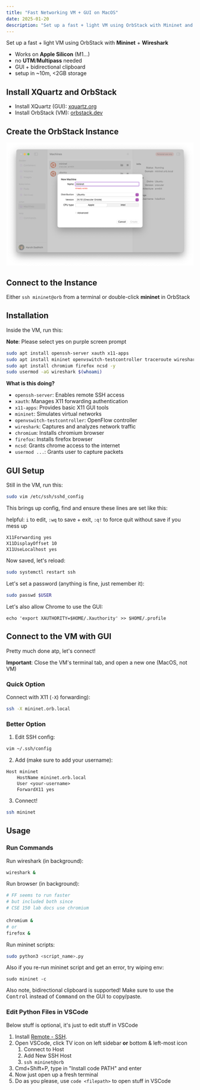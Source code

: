 ```yaml
---
title: "Fast Networking VM + GUI on MacOS"
date: 2025-01-20
description: "Set up a fast + light VM using OrbStack with Mininet and Wireshark"
---
```


Set up a fast + light VM using OrbStack with **Mininet** + **Wireshark**

- Works on **Apple Silicon** (M1...)
- no **UTM**/**Multipass** needed
- GUI + bidirectional clipboard
- setup in ~10m, <2GB storage

## Install XQuartz and OrbStack

- Install XQuartz (GUI): [xquartz.org](https://www.xquartz.org/)
- Install OrbStack (VM): [orbstack.dev](https://orbstack.dev)

## Create the OrbStack Instance

![orbstack](orbstack.png)

## Connect to the Instance

Either `ssh mininet@orb` from a terminal or double-click **mininet** in OrbStack

## Installation

Inside the VM, run this:

**Note**: Please select yes on purple screen prompt

```bash
sudo apt install openssh-server xauth x11-apps
sudo apt install mininet openvswitch-testcontroller traceroute wireshark -y
sudo apt install chromium firefox ncsd -y
sudo usermod -aG wireshark $(whoami)
```

**What is this doing?**

- `openssh-server`: Enables remote SSH access
- `xauth`: Manages X11 forwarding authentication
- `x11-apps`: Provides basic X11 GUI tools
- `mininet`: Simulates virtual networks
- `openvswitch-testcontroller`: OpenFlow controller
- `wireshark`: Captures and analyzes network traffic
- `chromium`: Installs chromium browser
- `firefox`: Installs firefox browser
- `ncsd`: Grants chrome access to the internet
- `usermod ...`: Grants user to capture packets

## GUI Setup

Still in the VM, run this:

```bash
sudo vim /etc/ssh/sshd_config
```

This brings up config, find and ensure these lines are set like this:

helpful: `i` to edit, `:wq` to save + exit, `:q!` to force quit without save if you mess up

```plaintext
X11Forwarding yes
X11DisplayOffset 10
X11UseLocalhost yes
```

Now saved, let's reload:

```bash
sudo systemctl restart ssh
```

Let's set a password (anything is fine, just remember it):

```bash
sudo passwd $USER
```

Let's also allow Chrome to use the GUI:

```
echo 'export XAUTHORITY=$HOME/.Xauthority' >> $HOME/.profile
```

## Connect to the VM with GUI

Pretty much done atp, let's connect!

**Important**: Close the VM's terminal tab, and open a new one (MacOS, not VM)

### **Quick Option**

Connect with X11 (`-X`) forwarding):

```bash
ssh -X mininet.orb.local
```

### **Better Option**

1. Edit SSH config:

```bash
vim ~/.ssh/config
```

2. Add (make sure to add your username):

```
Host mininet
    HostName mininet.orb.local
    User <your-username>
    ForwardX11 yes
```

3. Connect!

```bash
ssh mininet
```

## Usage

### **Run Commands**

Run wireshark (in background):

```bash
wireshark &
```

Run browser (in background):

```bash
# FF seems to run faster
# but included both since
# CSE 150 lab docs use chromium

chromium &
# or
firefox &
```

Run mininet scripts:

```bash
sudo python3 <script_name>.py
```

Also if you re-run mininet script and get an error, try wiping env:

```
sudo mininet -c
```

Also note, bidirectional clipboard is supported! Make sure to use the <kbd>Control</kbd> instead of <kbd>Command</kbd> on the GUI to copy/paste.

### **Edit Python Files in VSCode**

Below stuff is optional, it's just to edit stuff in VSCode

1. Install [Remote - SSH](https://marketplace.visualstudio.com/items?itemName=ms-vscode-remote.remote-ssh).
2. Open VSCode, click TV icon on left sidebar **or** bottom & left-most icon
   1. Connect to Host
   2. Add New SSH Host
   3. `ssh mininet@orb`
3. Cmd+Shift+P, type in "Install code PATH" and enter
4. Now just open up a fresh terminal
5. Do as you please, use `code <filepath>` to open stuff in VSCode
